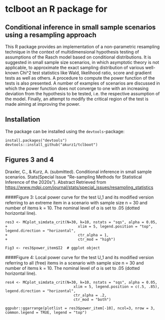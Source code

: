 # tclboot an R package for
## Conditional inference in small sample scenarios using a resampling approach


This R package provides an implementation of a non-parametric resampling technique in the context of multidimensional hypothesis testing of assumptions of the Rasch model based on conditional distributions. It is suggested in small sample size scenarios, in which asymptotic theory is not applicable, to approximate the exact sampling distribution of various well-known Chi^2 test statistics like Wald, likelihood ratio, score and gradient tests as well as others. A procedure to compute the power function of the tests is also presented. A number of examples of scenarios are discussed in which the power function does not converge to one with an increasing deviation from the hypothesis to be tested, i.e. the respective assumption of the model. Finally, an attempt to modify the critical region of the test is made aiming at improving the power.


## Installation


The package can be installed using the `devtools`-package:

```
install.packages("devtools")
devtools::install_github("akurz1/tclboot")
```

## Figures 3 and 4 

Draxler, C., & Kurz, A. (submitted). Conditional inference in small sample scenarios. Stats(Special Issue "Re-sampling Methods for Statistical Inference of the 2020s"). Abstract Retrieved from https://www.mdpi.com/journal/stats/special_issues/resampling_statistics

####Figure 3: 
Local power curve for the test U_1 and its modiﬁed version referring to an extreme item in a scenario with sample size n = 30 and number of items k = 10. The nominal level of α is set to .05 (dotted horizontal line).
```
res3 <- MCplot_simdata_crit(N=30, k=10, nstats = "sqs", alpha = 0.05,
+                                xlim = 5, legend.position = "top", legend.direction = "horizontal",
+                                ctr_alpha = 1,
+                                ctr_mod = "high")

Fig3 <- res3$power_item$I2  # ggplot object
```

####Figure 4: 
Local power curve for the test U_1 and its modiﬁed version referring to all (free) items in a scenario with sample size n = 30 and number of items k = 10. The nominal level of α is set to .05 (dotted horizontal line).
```
res4 <- MCplot_simdata_crit(N=30, k=10, nstats = "sqs", alpha = 0.05,
                               xlim = 5, legend.position = c(.5, .85), legend.direction = "horizontal",
                               ctr_alpha = .2,
                               ctr_mod = "both")

ggpubr::ggarrange(plotlist = res3$power_item[-10], ncol=3, nrow = 3, common.legend = TRUE, legend = "top")
```

